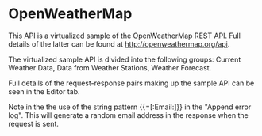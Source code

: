 # OpenWeatherMap

This API is a virtualized sample of the OpenWeatherMap REST API.  Full details of the latter can be found at
http://openweathermap.org/api.

The virtualized sample API is divided into the following groups: Current Weather Data, Data from Weather Stations, Weather Forecast.

Full details of the request-response pairs making up the sample API can be seen in the Editor tab.

Note in the the use of the string pattern {{=[:Email:]}} in the "Append error log". This will generate a random email address in the response when the request is sent.
